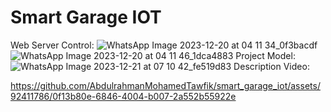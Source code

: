 # Smart Garage IOT
Web Server Control:
![WhatsApp Image 2023-12-20 at 04 11 34_0f3bacdf](https://github.com/AbdulrahmanMohamedTawfik/smart_garage_iot/assets/92411786/4db2e5c1-cdac-48e6-8641-cead268eac19)
![WhatsApp Image 2023-12-20 at 04 11 46_1dca4883](https://github.com/AbdulrahmanMohamedTawfik/smart_garage_iot/assets/92411786/8a70a50e-4e85-402f-a131-b72568f9f87a)
Project Model:
![WhatsApp Image 2023-12-21 at 07 10 42_fe519d83](https://github.com/AbdulrahmanMohamedTawfik/smart_garage_iot/assets/92411786/1e425afe-9f22-4256-951c-0d36e67b18f5)
Description Video:


https://github.com/AbdulrahmanMohamedTawfik/smart_garage_iot/assets/92411786/0f13b80e-6846-4004-b007-2a552b55922e

